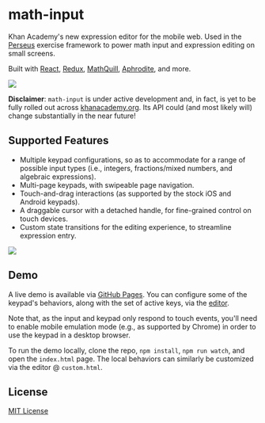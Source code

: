 # math-input

Khan Academy's new expression editor for the mobile web. Used in the [Perseus](https://github.com/khan/perseus) exercise framework to power math input and expression editing on small screens.

Built with [React](https://github.com/facebook/react), [Redux](https://github.com/reactjs/redux), [MathQuill](https://github.com/mathquill/mathquill), [Aphrodite](https://github.com/khan/aphrodite), and more.

![](https://cloud.githubusercontent.com/assets/1309177/15994911/d1acd29e-30c5-11e6-9707-6bef8e69114f.gif)

**Disclaimer**: `math-input` is under active development and, in fact, is yet to be fully rolled out across [khanacademy.org](https://www.khanacademy.org/). Its API could (and most likely will) change substantially in the near future!

## Supported Features

- Multiple keypad configurations, so as to accommodate for a range of possible input types (i.e., integers, fractions/mixed numbers, and algebraic expressions).
- Multi-page keypads, with swipeable page navigation.
- Touch-and-drag interactions (as supported by the stock iOS and Android keypads).
- A draggable cursor with a detached handle, for fine-grained control on touch devices.
- Custom state transitions for the editing experience, to streamline expression entry.

![](https://cloud.githubusercontent.com/assets/1309177/15994912/d2b60cdc-30c5-11e6-8eb4-9086d76f327c.gif)

## Demo

A live demo is available via [GitHub Pages](http://khan.github.io/math-input/). You can configure some of the keypad's behaviors, along with the set of active keys, via the [editor](http://khan.github.io/math-input/custom.html).

Note that, as the input and keypad only respond to touch events, you'll need to enable mobile emulation mode (e.g., as supported by Chrome) in order to use the keypad in a desktop browser.

To run the demo locally, clone the repo, `npm install`, `npm run watch`, and open the `index.html` page. The local behaviors can similarly be customized via the editor @ `custom.html`.

## License

[MIT License](http://opensource.org/licenses/MIT)

